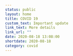 ```yaml
---
status: public
layout: home
title: COVID 19
custom_text: Important update
link_text: More details
link_url: ""
date: 2020-08-18 13:08:00
shortdate: 2020-08-18
category: covid
---
```

